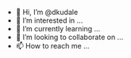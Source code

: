 - 👋 Hi, I’m @dkudale
- 👀 I’m interested in ...
- 🌱 I’m currently learning ...
- 💞️ I’m looking to collaborate on ...
- 📫 How to reach me ...

<!---
dkudale/dkudale is a ✨ special ✨ repository because its `README.md` (this file) appears on your GitHub profile.
You can click the Preview link to take a look at your changes.
--->
